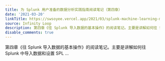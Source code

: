 ```yaml
---
title: 为 Splunk 用户准备的数据分析实践指南阅读笔记（第四章）
date: '2021-03-20'
linkTitle: https://swsoyee.vercel.app/2021/03/splunk-machine-learning-memo-3/
source: Infinity Loop
description: 第四章《往 Splunk 导入数据的基本操作》的阅读笔记。主要是讲解如何往 Splunk 中导入数据和设置 SPL ...
disable_comments: true
---
```

第四章《往 Splunk 导入数据的基本操作》的阅读笔记。主要是讲解如何往 Splunk 中导入数据和设置 SPL ...
